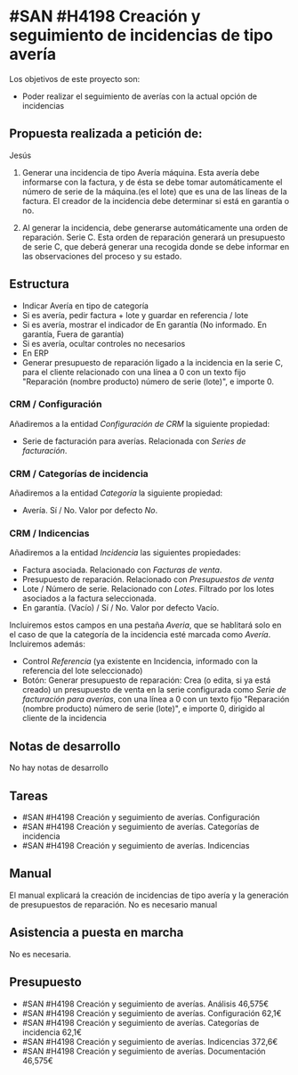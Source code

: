 # #SAN #H4198 Creación y seguimiento de incidencias de tipo avería

Los objetivos de este proyecto son:
+ Poder realizar el seguimiento de averías con la actual opción de incidencias

## Propuesta realizada a petición de:
Jesús

1. Generar una incidencia de tipo Avería máquina. Esta avería debe informarse con la factura, y de ésta se debe tomar automáticamente el número de serie de la máquina.(es el lote) que es una de las líneas de la factura. El creador de la incidencia debe determinar si está en garantía o no.

2. Al generar la incidencia, debe generarse automáticamente una orden de reparación. Serie C. Esta orden de reparación generará un presupuesto de serie C, que deberá generar una recogida donde se debe informar en las observaciones del proceso y su estado.

## Estructura
+ Indicar Avería en tipo de categoría
+ Si es avería, pedir factura + lote y guardar en referencia / lote
+ Si es avería, mostrar el indicador de En garantía (No informado. En garantía, Fuera de garantía)
+ Si es avería, ocultar controles no necesarios
+ En ERP
+ Generar presupuesto de reparación ligado a la incidencia en la serie C, para el cliente relacionado con una línea a 0 con un texto fijo "Reparación (nombre producto) número de serie (lote)", e importe 0.


### CRM / Configuración
Añadiremos a la entidad _Configuración de CRM_ la siguiente propiedad:

+ Serie de facturación para averías. Relacionada con _Series de facturación_.

### CRM / Categorías de incidencia
Añadiremos a la entidad _Categoría_ la siguiente propiedad:

+ Avería. Sí / No. Valor por defecto _No_.

### CRM / Indicencias
Añadiremos a la entidad _Incidencia_ las siguientes propiedades:

+ Factura asociada. Relacionado con _Facturas de venta_.
+ Presupuesto de reparación. Relacionado con _Presupuestos de venta_
+ Lote / Número de serie. Relacionado con _Lotes_. Filtrado por los lotes asociados a la factura seleccionada.
+ En garantía. (Vacío) / Sí / No. Valor por defecto Vacío.

Incluiremos estos campos en una pestaña _Averia_, que se hablitará solo en el caso de que la categoría de la incidencia esté marcada como _Avería_. Incluiremos además:

+ Control _Referencia_ (ya existente en Incidencia, informado con la referencia del lote seleccionado)
+ Botón: Generar presupuesto de reparación: Crea (o edita, si ya está creado) un presupuesto de venta en la serie configurada como _Serie de facturación para averías_, con una línea a 0 con un texto fijo "Reparación (nombre producto) número de serie (lote)", e importe 0, dirigido al cliente de la incidencia


## Notas de desarrollo
No hay notas de desarrollo


## Tareas
* #SAN #H4198 Creación y seguimiento de averías. Configuración
* #SAN #H4198 Creación y seguimiento de averías. Categorías de incidencia
* #SAN #H4198 Creación y seguimiento de averías. Indicencias

## Manual
El manual explicará la creación de incidencias de tipo avería y la generación de presupuestos de reparación.
No es necesario manual

## Asistencia a puesta en marcha
No es necesaria.

## Presupuesto
* #SAN #H4198 Creación y seguimiento de averías. Análisis 46,575€
* #SAN #H4198 Creación y seguimiento de averías. Configuración 62,1€
* #SAN #H4198 Creación y seguimiento de averías. Categorías de incidencia 62,1€
* #SAN #H4198 Creación y seguimiento de averías. Indicencias 372,6€
* #SAN #H4198 Creación y seguimiento de averías. Documentación 46,575€
